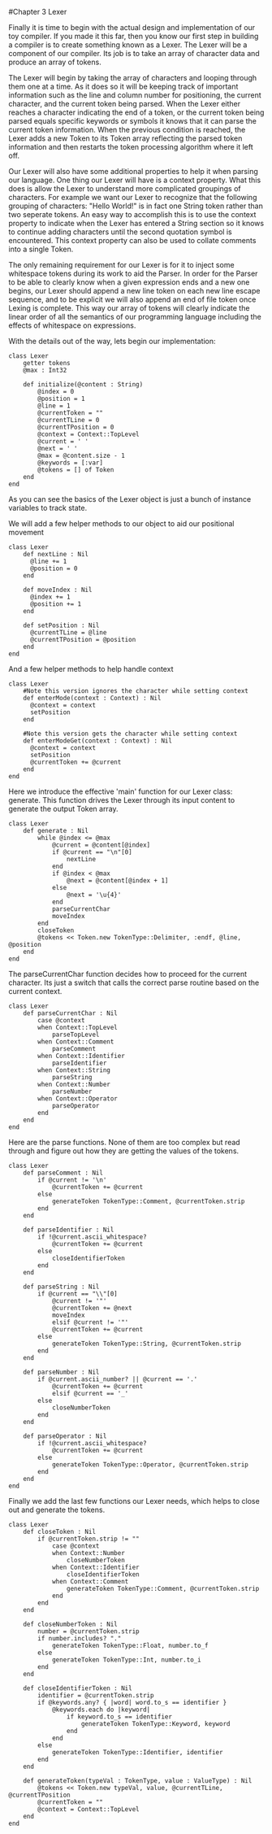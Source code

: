 #Chapter 3 Lexer

Finally it is time to begin with the actual design and implementation of our toy compiler. If you made it this far, then you know our first step in building a compiler is to create something known as a Lexer. The Lexer will be a component of our compiler. Its job is to take an array of character data and produce an array of tokens.

The Lexer will begin by taking the array of characters and looping through them one at a time. As it does so it will be keeping track of important information such as the line and column number for positioning, the current character, and the current token being parsed. When the Lexer either reaches a character indicating the end of a token, or the current token being parsed equals specific keywords or symbols it knows that it can parse the current token information. When the previous condition is reached, the Lexer adds a new Token to its Token array reflecting the parsed token information and then restarts the token processing algorithm where it left off.

Our Lexer will also have some additional properties to help it when parsing our language. One thing our Lexer will have is a context property. What this does is allow the Lexer to understand more complicated groupings of characters. For example we want our Lexer to recognize that the following grouping of characters: "Hello World!" is in fact one String token rather than two seperate tokens. An easy way to accomplish this is to use the context property to indicate when the Lexer has entered a String section so it knows to continue adding characters until the second quotation symbol is encountered. This context property can also be used to collate comments into a single Token.

The only remaining requirement for our Lexer is for it to inject some whitespace tokens during its work to aid the Parser. In order for the Parser to be able to clearly know when a given expression ends and a new one begins, our Lexer should append a new line token on each new line escape sequence, and to be explicit we will also append an end of file token once Lexing is complete. This way our array of tokens will clearly indicate the linear order of all the semantics of our programming language including the effects of whitespace on expressions.

With the details out of the way, lets begin our implementation:

```crystal
class Lexer
    getter tokens
    @max : Int32

    def initialize(@content : String)
        @index = 0
        @position = 1
        @line = 1
        @currentToken = ""
        @currentTLine = 0
        @currentTPosition = 0
        @context = Context::TopLevel
        @current = ' '
        @next = ' '
        @max = @content.size - 1
        @keywords = [:var]
        @tokens = [] of Token
    end
end

```

As you can see the basics of the Lexer object is just a bunch of instance variables to track state.

We will add a few helper methods to our object to aid our positional movement

```crystal
class Lexer
    def nextLine : Nil
      @line += 1
      @position = 0
    end

    def moveIndex : Nil
      @index += 1
      @position += 1
    end

    def setPosition : Nil
      @currentTLine = @line
      @currentTPosition = @position
    end
end
```

And a few helper methods to help handle context

```crystal
class Lexer
    #Note this version ignores the character while setting context
    def enterMode(context : Context) : Nil
      @context = context
      setPosition
    end

    #Note this version gets the character while setting context
    def enterModeGet(context : Context) : Nil
      @context = context
      setPosition
      @currentToken += @current
    end
end
```


Here we introduce the effective 'main' function for our Lexer class: generate. This function drives the Lexer through its input content to generate the output Token array.

```crystal
class Lexer
    def generate : Nil
        while @index <= @max
            @current = @content[@index]
            if @current == "\n"[0]
                nextLine
            end
            if @index < @max
                @next = @content[@index + 1]
            else
                @next = '\u{4}'
            end
            parseCurrentChar
            moveIndex
        end
        closeToken
        @tokens << Token.new TokenType::Delimiter, :endf, @line, @position
    end
end
```

The parseCurrentChar function decides how to proceed for the current character. Its just a switch that calls the correct parse routine based on the current context.

```crystal
class Lexer
    def parseCurrentChar : Nil
        case @context
        when Context::TopLevel
            parseTopLevel
        when Context::Comment
            parseComment
        when Context::Identifier
            parseIdentifier
        when Context::String
            parseString
        when Context::Number
            parseNumber
        when Context::Operator
            parseOperator
        end
    end
end
```

Here are the parse functions. None of them are too complex but read through and figure out how they are getting the values of the tokens.

```crystal
class Lexer
    def parseComment : Nil
        if @current != '\n'
            @currentToken += @current
        else
            generateToken TokenType::Comment, @currentToken.strip
        end
    end

    def parseIdentifier : Nil
        if !@current.ascii_whitespace?
            @currentToken += @current
        else
            closeIdentifierToken
        end
    end

    def parseString : Nil
        if @current == "\\"[0]
            @current != '"'
            @currentToken += @next
            moveIndex
            elsif @current != '"'
            @currentToken += @current
        else
            generateToken TokenType::String, @currentToken.strip
        end
    end

    def parseNumber : Nil
        if @current.ascii_number? || @current == '.'
            @currentToken += @current
            elsif @current == '_'
        else
            closeNumberToken
        end
    end

    def parseOperator : Nil
        if !@current.ascii_whitespace?
            @currentToken += @current
        else
            generateToken TokenType::Operator, @currentToken.strip
        end
    end
end
```

Finally we add the last few functions our Lexer needs, which helps to close out and generate the tokens.

```crystal
class Lexer
    def closeToken : Nil
        if @currentToken.strip != ""
            case @context
            when Context::Number
                closeNumberToken
            when Context::Identifier
                closeIdentifierToken
            when Context::Comment
                generateToken TokenType::Comment, @currentToken.strip
            end
        end
    end

    def closeNumberToken : Nil
        number = @currentToken.strip
        if number.includes? "."
            generateToken TokenType::Float, number.to_f
        else
            generateToken TokenType::Int, number.to_i
        end
    end

    def closeIdentifierToken : Nil
        identifier = @currentToken.strip
        if @keywords.any? { |word| word.to_s == identifier }
            @keywords.each do |keyword|
                if keyword.to_s == identifier
                    generateToken TokenType::Keyword, keyword
                end
            end
        else
            generateToken TokenType::Identifier, identifier
        end
    end

    def generateToken(typeVal : TokenType, value : ValueType) : Nil
        @tokens << Token.new typeVal, value, @currentTLine, @currentTPosition
        @currentToken = ""
        @context = Context::TopLevel
    end
end

```
